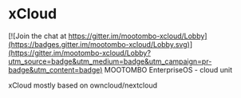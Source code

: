 # xCloud

[![Join the chat at https://gitter.im/mootombo-xcloud/Lobby](https://badges.gitter.im/mootombo-xcloud/Lobby.svg)](https://gitter.im/mootombo-xcloud/Lobby?utm_source=badge&utm_medium=badge&utm_campaign=pr-badge&utm_content=badge)
MOOTOMBO EnterpriseOS - cloud unit

xCloud mostly based on owncloud/nextcloud
